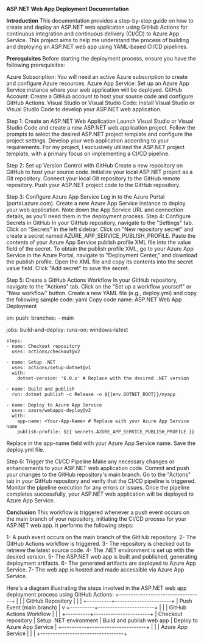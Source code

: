 **ASP.NET Web App Deployment Documentation**

**Introduction**
This documentation provides a step-by-step guide on how to create and deploy an ASP.NET web application using GitHub Actions for continuous integration and continuous delivery (CI/CD) to Azure App Service. This project aims to help me understand the process of building and deploying an ASP.NET web app using YAML-based CI/CD pipelines.

**Prerequisites**
Before starting the deployment process, ensure you have the following prerequisites:

Azure Subscription: You will need an active Azure subscription to create and configure Azure resources.
Azure App Service: Set up an Azure App Service instance where your web application will be deployed.
GitHub Account: Create a GitHub account to host your source code and configure GitHub Actions.
Visual Studio or Visual Studio Code: Install Visual Studio or Visual Studio Code to develop your ASP.NET web application.

Step 1: Create an ASP.NET Web Application
Launch Visual Studio or Visual Studio Code and create a new ASP.NET web application project.
Follow the prompts to select the desired ASP.NET project template and configure the project settings.
Develop your web application according to your requirements. For my project, I exclusively utilized the ASP.NET project template, 
with a primary focus on implementing a CI/CD pipeline.

Step 2: Set up Version Control with GitHub
Create a new repository on GitHub to host your source code.
Initialize your local ASP.NET project as a Git repository.
Connect your local Git repository to the GitHub remote repository.
Push your ASP.NET project code to the GitHub repository.

Step 3: Configure Azure App Service
Log in to the Azure Portal (portal.azure.com).
Create a new Azure App Service instance to deploy your web application.
Note down the App Service URL and connection details, as you'll need them in the deployment process.
Step 4: Configure Secrets in GitHub
In your GitHub repository, navigate to the "Settings" tab.
Click on "Secrets" in the left sidebar.
Click on "New repository secret" and create a secret named AZURE_APP_SERVICE_PUBLISH_PROFILE.
Paste the contents of your Azure App Service publish profile XML file into the value field of the secret.
To obtain the publish profile XML, go to your Azure App Service in the Azure Portal, navigate to "Deployment Center," and download the publish profile.
Open the XML file and copy its contents into the secret value field.
Click "Add secret" to save the secret.

Step 5: Create a GitHub Actions Workflow
In your GitHub repository, navigate to the "Actions" tab.
Click on the "Set up a workflow yourself" or "New workflow" button.
Create a new YAML file (e.g., deploy.yml) and copy the following sample code:
yaml
Copy code
name: ASP.NET Web App Deployment

on:
  push:
    branches:
      - main

jobs:
  build-and-deploy:
    runs-on: windows-latest
    
    steps:
    - name: Checkout repository
      uses: actions/checkout@v2

    - name: Setup .NET
      uses: actions/setup-dotnet@v1
      with:
        dotnet-version: '6.0.x' # Replace with the desired .NET version

    - name: Build and publish
      run: dotnet publish -c Release -o ${{env.DOTNET_ROOT}}/myapp

    - name: Deploy to Azure App Service
      uses: azure/webapps-deploy@v2
      with:
        app-name: <Your-App-Name> # Replace with your Azure App Service name
        publish-profile: ${{ secrets.AZURE_APP_SERVICE_PUBLISH_PROFILE }}
Replace <Your-App-Name> in the app-name field with your Azure App Service name.
Save the deploy.yml file.
  
Step 6: Trigger the CI/CD Pipeline
Make any necessary changes or enhancements to your ASP.NET web application code.
Commit and push your changes to the GitHub repository's main branch.
Go to the "Actions" tab in your GitHub repository and verify that the CI/CD pipeline is triggered.
Monitor the pipeline execution for any errors or issues.
Once the pipeline completes successfully, your ASP.NET web application will be deployed to Azure App Service.

**Conclusion**
This workflow is triggered whenever a push event occurs on the main branch of your repository, 
initiating the CI/CD process for your ASP.NET web app. It performs the following steps:

1- A push event occurs on the main branch of the GitHub repository.
2- The GitHub Actions workflow is triggered.
3- The repository is checked out to retrieve the latest source code.
4- The .NET environment is set up with the desired version.
5- The ASP.NET web app is built and published, generating deployment artifacts.
6- The generated artifacts are deployed to Azure App Service.
7- The web app is hosted and made accessible via Azure App Service.
  
Here's a diagram illustrating the steps involved in the ASP.NET web app deployment process using GitHub Actions:
                     +----------------------------------+
                   |                                  |
                   |     GitHub Repository            |
                   |                                  |
                   +----------+-----------------------+
                              |
                     Push Event (main branch)
                              |
                              v
                   +----------+-----------------------+
                   |                                  |
                   |     GitHub Actions Workflow      |
                   |                                  |
                   +----------+-----------------------+
                              |
                   Checkout repository
                              |
                   Setup .NET environment
                              |
                   Build and publish web app
                              |
                   Deploy to Azure App Service
                              |
                   +----------+-----------------------+
                   |                                  |
                   |     Azure App Service            |
                   |                                  |
                   +----------------------------------+
